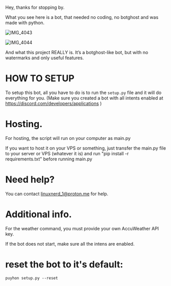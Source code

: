 Hey, thanks for stopping by.

What you see here is a bot, that needed no coding, no botghost and was made with python.

![IMG_4043](https://github.com/stinkyfart69420/custom_discord_moderation_bot/assets/147311474/c8357487-2d1d-4848-a51e-a9be8874ba2f)

![IMG_4044](https://github.com/stinkyfart69420/custom_discord_moderation_bot/assets/147311474/7cd6138c-5b27-42a8-80b3-c8a97196487f)


And what this project REALLY is. It’s a botghost-like bot, but with no watermarks and only useful features.

# HOW TO SETUP

To setup this bot, all you have to do is to run the ```setup.py``` file and it will do everything for you. (Make sure you created a bot with all intents enabled at https://discord.com/developers/applications )

# Hosting.

For hosting, the script will run on your computer as main.py

If you want to host it on your VPS or something, just transfer the main.py file to your server or VPS (whatever it is) and run "pip install -r requirements.txt" before running main.py

# Need help?

You can contact linuxnerd_1@proton.me for help.

# Additional info.

For the weather command, you must provide your own AccuWeather API key.

If the bot does not start, make sure all the intens are enabled.

# reset the bot to it's default:
```
puyhon setup.py --reset
```
